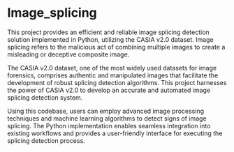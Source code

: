 # Image_splicing
This project provides an efficient and reliable image splicing detection solution implemented in Python, utilizing the CASIA v2.0 dataset. Image splicing refers to the malicious act of combining multiple images to create a misleading or deceptive composite image.

The CASIA v2.0 dataset, one of the most widely used datasets for image forensics, comprises authentic and manipulated images that facilitate the development of robust splicing detection algorithms. This project harnesses the power of CASIA v2.0 to develop an accurate and automated image splicing detection system.

Using this codebase, users can employ advanced image processing techniques and machine learning algorithms to detect signs of image splicing. The Python implementation enables seamless integration into existing workflows and provides a user-friendly interface for executing the splicing detection process.
